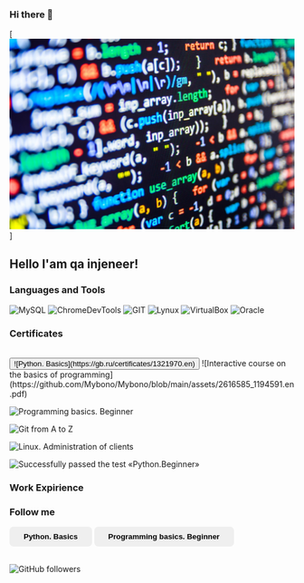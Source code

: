 ### Hi there 👋

[![Header](https://github.com/Mybono/Mybono/blob/main/assets/ab5398cf5eee70433c1fe2cd7ff299e7.jpg)]

## Hello I'am qa injeneer!

### Languages and Tools
![MySQL](https://img.shields.io/badge/-MySQL-787878?style=for-the-badge&logo=sql&logoColor=CAC5C2)
![ChromeDevTools](https://img.shields.io/badge/-ChromeDevTools-787878?style=for-the-badge&logo=devtools&logoColor=CAC5C2)
![GIT](https://img.shields.io/badge/-GIT-787878?style=for-the-badge&logo=git&logoColor=CAC5C2)
![Lynux](https://img.shields.io/badge/-Lynux-787878?style=for-the-badge&logo=Lynuxt&logoColor=CAC5C2)
![VirtualBox](https://img.shields.io/badge/-VirtualBox-787878?style=for-the-badge&logo=VirtualBox&logoColor=CAC5C2)
![Oracle](https://img.shields.io/badge/-Oracle-787878?style=for-the-badge&logo=Oracle&logoColor=CAC5C2)

### Certificates
<br>
<button>	
![Python. Basics](https://gb.ru/certificates/1321970.en)
</button>	
![Interactive course on the basics of programming](https://github.com/Mybono/Mybono/blob/main/assets/2616585_1194591.en.pdf)

![Programming basics. Beginner](https://gb.ru/certificates/1194610.en)

![Git from A to Z](https://gb.ru/certificates/1239617.en)

![Linux. Administration of clients](https://gb.ru/certificates/1253910.en)

![Successfully passed the test «Python.Beginner»](https://gb.ru/certificates/1322003.en)


### Work Expirience

### Follow me


<style type="text/css"> 
  button[name="run_script"] { 
    border: none;
    border-radius: 7px;
    padding: 10px 25px;
    background: #ff990#DED9D60;
    cursor: pointer;
    
    font-weight: bold;
    color: black;
  }
  button[name="run_script"]:hover { 
    background: #D5CFCF;
  } 


</style>
<button type="button" formaction="https://gb.ru/certificates/1194610.en" name="run_script">Python. Basics</button>
<button type="button" name="run_script">Programming basics. Beginner</button>

<br>
<img alt="GitHub followers" src="https://img.shields.io/github/followers/MyBono?style=for-the-badge">
